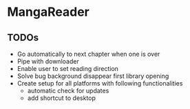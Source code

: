 # MangaReader



## TODOs

- Go automatically to next chapter when one is over
- Pipe with downloader
- Enable user to set reading direction
- Solve bug background disappear first library opening
- Create setup for all platforms with following functionalities
	- automatic check for updates
	- add shortcut to desktop
